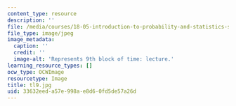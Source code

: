 ```yaml
---
content_type: resource
description: ''
file: /media/courses/18-05-introduction-to-probability-and-statistics-spring-2014/33632eeda57e998ae8d60fd5de57a26d_tl9.jpg
file_type: image/jpeg
image_metadata:
  caption: ''
  credit: ''
  image-alt: 'Represents 9th block of time: lecture.'
learning_resource_types: []
ocw_type: OCWImage
resourcetype: Image
title: tl9.jpg
uid: 33632eed-a57e-998a-e8d6-0fd5de57a26d
---
```

